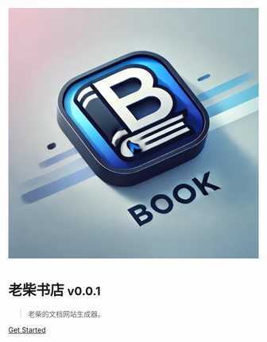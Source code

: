 ﻿<!-- _coverpage.md -->

![logo](https://raw.githubusercontent.com/itlaborer/itlaborer.github.io/refs/heads/master/src/book.webp)

# 老柴书店 <small>v0.0.1</small>

> 老柴的文档网站生成器。


[Get Started](README.md)
